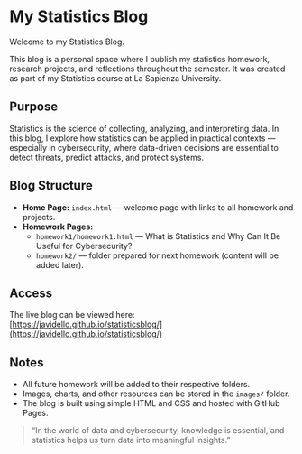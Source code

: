 # My Statistics Blog

Welcome to my Statistics Blog.

This blog is a personal space where I publish my statistics homework, research projects, and reflections throughout the semester. It was created as part of my Statistics course at La Sapienza University.

## Purpose

Statistics is the science of collecting, analyzing, and interpreting data. In this blog, I explore how statistics can be applied in practical contexts — especially in cybersecurity, where data-driven decisions are essential to detect threats, predict attacks, and protect systems.

## Blog Structure

- **Home Page:** `index.html` — welcome page with links to all homework and projects.
- **Homework Pages:**
  - `homework1/homework1.html` — What is Statistics and Why Can It Be Useful for Cybersecurity?
  - `homework2/` — folder prepared for next homework (content will be added later).

## Access

The live blog can be viewed here:  
[https://javidello.github.io/statisticsblog/](https://javidello.github.io/statisticsblog/)


## Notes

- All future homework will be added to their respective folders.
- Images, charts, and other resources can be stored in the `images/` folder.
- The blog is built using simple HTML and CSS and hosted with GitHub Pages.

> “In the world of data and cybersecurity, knowledge is essential, and statistics helps us turn data into meaningful insights.”

